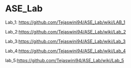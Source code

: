 # ASE_Lab
Lab_1: https://github.com/Tejaswini94/ASE_Lab/wiki/LAB_1

Lab_2:https://github.com/Tejaswini94/ASE_Lab/wiki/Lab_2

Lab_3:https://github.com/Tejaswini94/ASE_Lab/wiki/Lab_3

Lab_4:https://github.com/Tejaswini94/ASE_Lab/wiki/Lab_4

lab_5:https://github.com/Tejaswini94/ASE_Lab/wiki/Lab_5
